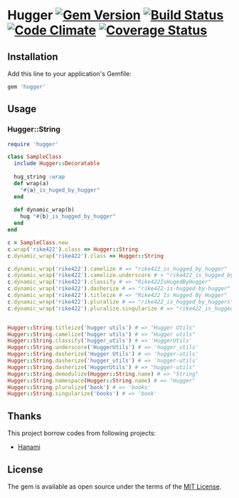 # Hugger  [![Gem Version](https://badge.fury.io/rb/hugger.svg)](https://badge.fury.io/rb/hugger) [![Build Status](https://travis-ci.org/rike422/hugger.svg?branch=master)](https://travis-ci.org/rike422/hugger)  [![Code Climate](https://codeclimate.com/github/rike422/hugger/badges/gpa.svg)](https://codeclimate.com/github/rike422/hugger) [![Coverage Status](https://coveralls.io/repos/github/rike422/hugger/badge.svg?branch=master)](https://coveralls.io/github/rike422/hugger?branch=master)




## Installation

Add this line to your application's Gemfile:

```ruby
gem 'hugger'
```

## Usage



### Hugger::String

```ruby
require 'hugger'

class SampleClass
  include Hugger::Decoratable
  
  hug_string :wrap
  def wrap(a)
    "#{a}_is_huged_by_hugger"
  end
  
  def dynamic_wrap(b)
    hug "#{b}_is_hugged_by_hugger"
  end
end

c = SampleClass.new
c.wrap('rike422').class => Hugger::String
c.dynamic_wrap('rike422').class => Hugger::String

c.dynamic_wrap('rike422').camelize # => "rike422_is_hugged_by_hugger"
c.dynamic_wrap('rike422').camelize.underscore # > "rike422_is_hugged_by_hugger"
c.dynamic_wrap('rike422').classify # => "Rike422IsHugedByHugger"
c.dynamic_wrap('rike422').dasherize # => "rike422-is-hugged-by-hugger"
c.dynamic_wrap('rike422').titleize # => "Rike422 Is Hugged By Hugger"
c.dynamic_wrap('rike422').pluralize # => "rike422_is_hugged_by_huggers"
c.dynamic_wrap('rike422').pluralize.singularize # => "rike422_is_hugged_by_hugger"


Hugger::String.titleize('hugger utils') # => "Hugger Utils"
Hugger::String.camelize('hugger utils') # => "Hugger utils"
Hugger::String.classify('hugger_utils') # => 'HuggerUtils'
Hugger::String.underscore('HuggerUtils') # => 'hugger_utils'
Hugger::String.dasherize('Hugger Utils') # => 'hugger-utils'
Hugger::String.dasherize('hugger_utils') # => 'hugger-utils'
Hugger::String.dasherize('HuggerUtils') # => "hugger-utils"
Hugger::String.demodulize(Hugger::String.name) # => "String"
Hugger::String.namespace(Hugger::String.name) # => "Hugger"
Hugger::String.pluralize('book') # => 'books'
Hugger::String.singularize('books') # => 'book'

```

## Thanks

This project borrow codes from following projects:
  
  
  - [Hanami](https://github.com/hanami/utils)

## License

The gem is available as open source under the terms of the [MIT License](http://opensource.org/licenses/MIT).

